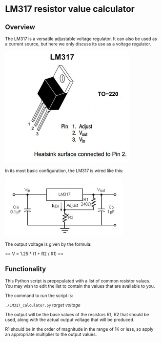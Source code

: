 # LM317 resistor value calculator

## Overview

The LM317 is a versatile adjustable voltage regulator. It can also be used as a current source,
but here we only discuss its use as a voltage regulator.

![LM317 TO-220](LM317.jpg)

In its most basic configuration, the LM317 is wired like this:

![LM317 simple voltage regulator](LM317-basic.jpg)

The output voltage is given by the formula:

== V = 1.25 * (1 + R2 / R1) ==

## Functionality

This Python script is prepopulated with a list of common resistor values. You may wish to edit
the list to contain the values that are available to you.

The command to run the script is:

`./LM317_calculator.py` *target voltage*

The output will be the base values of the resistors R1, R2 that should be used, along with the
actual output voltage that will be produced.

R1 should be in the order of magnitude in the range of 1K or less, so apply an appropriate
multiplier to the output values.
